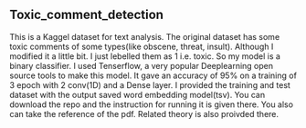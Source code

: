## Toxic_comment_detection
This is a Kaggel dataset for text analysis. The original dataset has some toxic comments of some types(like obscene, threat, insult). Although I modified it a little bit. I just lebelled them as 1 i.e. toxic. So my model is a binary classifier. I used Tenserflow, a very popular Deeplearning open source tools to make this model. It gave an accuracy of 95% on a training of 3 epoch with 2 conv(1D) and a Dense layer.
I provided the training and test dataset with the output saved word embedding model(tsv). You can download the repo and the instruction for running it is given there. You also can take the reference of the pdf. Related theory is also proivded there.
